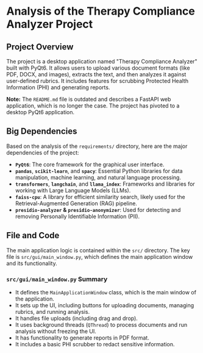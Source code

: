 # Analysis of the Therapy Compliance Analyzer Project

## Project Overview

The project is a desktop application named "Therapy Compliance Analyzer" built with PyQt6. It allows users to upload various document formats (like PDF, DOCX, and images), extracts the text, and then analyzes it against user-defined rubrics. It includes features for scrubbing Protected Health Information (PHI) and generating reports.

**Note:** The `README.md` file is outdated and describes a FastAPI web application, which is no longer the case. The project has pivoted to a desktop PyQt6 application.

## Big Dependencies

Based on the analysis of the `requirements/` directory, here are the major dependencies of the project:

*   **`PyQt6`**: The core framework for the graphical user interface.
*   **`pandas`**, **`scikit-learn`**, and **`spacy`**: Essential Python libraries for data manipulation, machine learning, and natural language processing.
*   **`transformers`**, **`langchain`**, and **`llama_index`**: Frameworks and libraries for working with Large Language Models (LLMs).
*   **`faiss-cpu`**: A library for efficient similarity search, likely used for the Retrieval-Augmented Generation (RAG) pipeline.
*   **`presidio-analyzer` & `presidio-anonymizer`**: Used for detecting and removing Personally Identifiable Information (PII).

## File and Code

The main application logic is contained within the `src/` directory. The key file is `src/gui/main_window.py`, which defines the main application window and its functionality.

### `src/gui/main_window.py` Summary

*   It defines the `MainApplicationWindow` class, which is the main window of the application.
*   It sets up the UI, including buttons for uploading documents, managing rubrics, and running analysis.
*   It handles file uploads (including drag and drop).
*   It uses background threads (`QThread`) to process documents and run analysis without freezing the UI.
*   It has functionality to generate reports in PDF format.
*   It includes a basic PHI scrubber to redact sensitive information.
